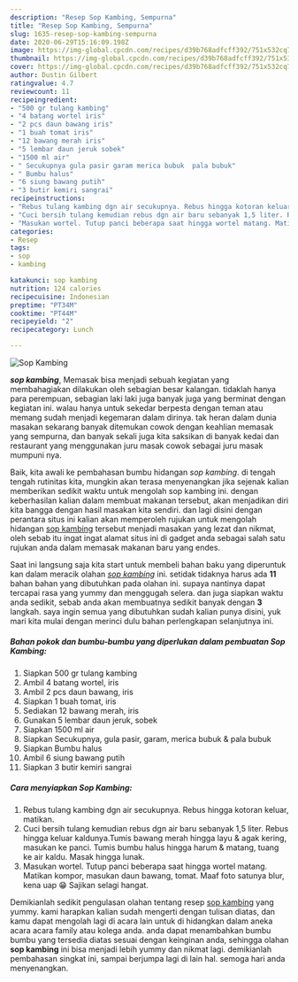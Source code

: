 ```yaml
---
description: "Resep Sop Kambing, Sempurna"
title: "Resep Sop Kambing, Sempurna"
slug: 1635-resep-sop-kambing-sempurna
date: 2020-06-29T15:16:09.198Z
image: https://img-global.cpcdn.com/recipes/d39b768adfcff392/751x532cq70/sop-kambing-foto-resep-utama.jpg
thumbnail: https://img-global.cpcdn.com/recipes/d39b768adfcff392/751x532cq70/sop-kambing-foto-resep-utama.jpg
cover: https://img-global.cpcdn.com/recipes/d39b768adfcff392/751x532cq70/sop-kambing-foto-resep-utama.jpg
author: Dustin Gilbert
ratingvalue: 4.7
reviewcount: 11
recipeingredient:
- "500 gr tulang kambing"
- "4 batang wortel iris"
- "2 pcs daun bawang iris"
- "1 buah tomat iris"
- "12 bawang merah iris"
- "5 lembar daun jeruk sobek"
- "1500 ml air"
- " Secukupnya gula pasir garam merica bubuk  pala bubuk"
- " Bumbu halus"
- "6 siung bawang putih"
- "3 butir kemiri sangrai"
recipeinstructions:
- "Rebus tulang kambing dgn air secukupnya. Rebus hingga kotoran keluar, matikan."
- "Cuci bersih tulang kemudian rebus dgn air baru sebanyak 1,5 liter. Rebus hingga keluar kaldunya.Tumis bawang merah hingga layu &amp; agak kering, masukan ke panci. Tumis bumbu halus hingga harum &amp; matang, tuang ke air kaldu. Masak hingga lunak."
- "Masukan wortel. Tutup panci beberapa saat hingga wortel matang. Matikan kompor, masukan daun bawang, tomat. Maaf foto satunya blur, kena uap 😁 Sajikan selagi hangat."
categories:
- Resep
tags:
- sop
- kambing

katakunci: sop kambing 
nutrition: 124 calories
recipecuisine: Indonesian
preptime: "PT34M"
cooktime: "PT44M"
recipeyield: "2"
recipecategory: Lunch

---
```



![Sop Kambing](https://img-global.cpcdn.com/recipes/d39b768adfcff392/751x532cq70/sop-kambing-foto-resep-utama.jpg)

<b><i>sop kambing</i></b>, Memasak bisa menjadi sebuah kegiatan yang membahagiakan dilakukan oleh sebagian besar kalangan. tidaklah hanya para perempuan, sebagian laki laki juga banyak juga yang berminat dengan kegiatan ini. walau hanya untuk sekedar berpesta dengan teman atau memang sudah menjadi kegemaran dalam dirinya. tak heran dalam dunia masakan sekarang banyak ditemukan cowok dengan keahlian memasak yang sempurna, dan banyak sekali juga kita saksikan di banyak kedai dan restaurant yang menggunakan juru masak cowok sebagai juru masak mumpuni nya.

Baik, kita awali ke pembahasan bumbu hidangan <i>sop kambing</i>. di tengah tengah rutinitas kita, mungkin akan terasa menyenangkan jika sejenak kalian memberikan sedikit waktu untuk mengolah sop kambing ini. dengan keberhasilan kalian dalam membuat makanan tersebut, akan menjadikan diri kita bangga dengan hasil masakan kita sendiri. dan lagi disini dengan perantara situs ini kalian akan memperoleh rujukan untuk mengolah hidangan <u>sop kambing</u> tersebut menjadi masakan yang lezat dan nikmat, oleh sebab itu ingat ingat alamat situs ini di gadget anda sebagai salah satu rujukan anda dalam memasak makanan baru yang endes.




Saat ini langsung saja kita start untuk membeli bahan baku yang diperuntuk kan dalam meracik olahan <u><i>sop kambing</i></u> ini. setidak tidaknya harus ada <b>11</b> bahan bahan yang dibutuhkan pada olahan ini. supaya nantinya dapat tercapai rasa yang yummy dan menggugah selera. dan juga siapkan waktu anda sedikit, sebab anda akan membuatnya sedikit banyak dengan <b>3</b> langkah. saya ingin semua yang dibutuhkan sudah kalian punya disini, yuk mari kita mulai dengan merinci dulu bahan perlengkapan selanjutnya ini.

<!--inarticleads1-->

##### Bahan pokok dan bumbu-bumbu yang diperlukan dalam pembuatan Sop Kambing:

1. Siapkan 500 gr tulang kambing
1. Ambil 4 batang wortel, iris
1. Ambil 2 pcs daun bawang, iris
1. Siapkan 1 buah tomat, iris
1. Sediakan 12 bawang merah, iris
1. Gunakan 5 lembar daun jeruk, sobek
1. Siapkan 1500 ml air
1. Siapkan  Secukupnya, gula pasir, garam, merica bubuk &amp; pala bubuk
1. Siapkan  Bumbu halus
1. Ambil 6 siung bawang putih
1. Siapkan 3 butir kemiri sangrai




<!--inarticleads2-->

##### Cara menyiapkan Sop Kambing:

1. Rebus tulang kambing dgn air secukupnya. Rebus hingga kotoran keluar, matikan.
1. Cuci bersih tulang kemudian rebus dgn air baru sebanyak 1,5 liter. Rebus hingga keluar kaldunya.Tumis bawang merah hingga layu &amp; agak kering, masukan ke panci. Tumis bumbu halus hingga harum &amp; matang, tuang ke air kaldu. Masak hingga lunak.
1. Masukan wortel. Tutup panci beberapa saat hingga wortel matang. Matikan kompor, masukan daun bawang, tomat. Maaf foto satunya blur, kena uap 😁 Sajikan selagi hangat.




Demikianlah sedikit pengulasan olahan tentang resep <u>sop kambing</u> yang yummy. kami harapkan kalian sudah mengerti dengan tulisan diatas, dan kamu dapat mengolah lagi di acara lain untuk di hidangkan dalam aneka acara acara family atau kolega anda. anda dapat menambahkan bumbu bumbu yang tersedia diatas sesuai dengan keinginan anda, sehingga olahan <b>sop kambing</b> ini bisa menjadi lebih yummy dan nikmat lagi. demikianlah pembahasan singkat ini, sampai berjumpa lagi di lain hal. semoga hari anda menyenangkan.
